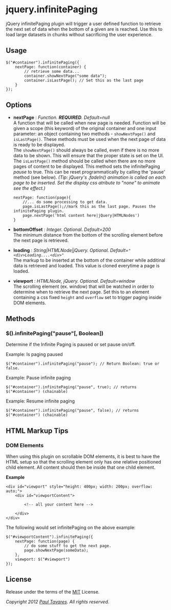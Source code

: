 jquery.infinitePaging
=====================

jQuery infinitePaging plugin will trigger a user defined function to retrieve the next set of data when the bottom of a given are is reached. Use this to load large datasets in chunks without sacrificing the user experience.


Usage
-----


    $("#container").infinitePaging({
        nextPage: function(container) {
            // retrieve some data...
            container.showNextPage("some data");
            container.isLastPage(); // Set this as the last page
        }
    });


Options
-------

-   **nextPage**        :   *Function. __REQUIRED__. Default=null* <br />
                            A function that will be called when new page is needed. Function will be given a scope (this keyword) of the original container and one input parameter: an object containing two methods - `showNextPage()` and `isLastPage()`. These methods must be used when the next page of data is ready to be displayed. <br /> The `showNextPage()` should always be called, even if there is no more data to be shown. This will ensure that the proper state is set on the UI.  The `isLastPage()` method should be called when there are no more pages of content to be displayed. This method sets the infinitePaging *pause* to true. This can be reset programmatically by calling the 'pause' method (see below). _(Tip: jQuery's .fadeIn() animation is called on each page to be inserted. Set the display css atribute to "none" to animate see the effect.)_

    
        nextPage: function(page){
            //... do some processing to get data.
            page.isLastPage();//mark this as the last page. Pauses the infinitePaging plugin.
            page.nextPage('html content here|jQuery|HTMLNodes')
        }
    
-   **bottomOffset**    :   *Integer. Optional. Default=200* <br />
                            The minimum distance from the bottom of the scrolling element before the next page is retrieved.

-   **loading**         :   *String|HTMLNode|jQuery. Optional. Default=`"<div>Loading....<div>"`* <br />
                            The markup to be inserted at the bottom of the container while additinal data is retrieved and loaded. This value is cloned everytime a page is loaded.

-   **viewport**        :   *HTMLNode, jQuery. Optional. Default=window* <br />
                            The scrolling element (ex. window) that will be watched in order to determine when to retrieve the next page. Set this to an element containing a css fixed `height` and `overflow` set to trigger paging inside DOM elements.



Methods
-------


### $().infinitePaging("pause"[, Boolean])

Determine if the Infinite Paging is paused or set pause on/off.

Example: Is paging paused

    $("#container").infinitePaging("pause"); // Return Boolean: true or false.

Example: Pause infinite paging

    $("#container").infinitePaging("pause", true); // returns $("#container") (chainable) 

Example: Resume infinite paging

    $("#container").infinitePaging("pause", false); // returns $("#container") (chainable) 



HTML Markup Tips
----------------

### DOM Elements

When using this plugin on scrollable DOM elements, it is best to have the HTML setup so that the scrolling element only has one relative positioned child element. All content should then be inside that one child element. 

**Example**

    <div id="viewport" style="height: 400px; width: 200px; overflow: auto;">
        <div id="viewportContent">
            
            <!-- all your content here -->
            
        </div>
    </div>

The following would set infinitePaging on the above example:

    $("#viewportContent").infinitePaging({
        nextPage: function(page) {
            // do some stuff to get the next page.
            page.showNextPage(someData);
        },
        viewport: $("#viewport")
    });


License
-------

Release under the terms of the [MIT](http://www.opensource.org/licenses/mit-license.php) License.

*Copyright 2012 [Paul Tavares](http://paultavares.wordpress.com/). All rights reserved.*

